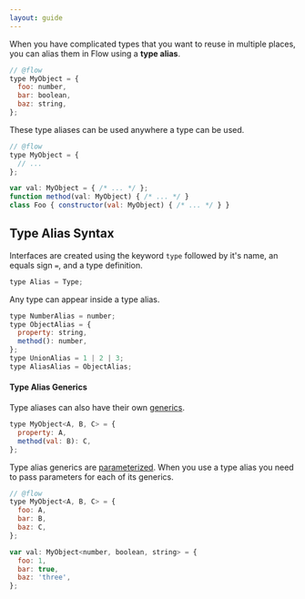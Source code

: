```yaml
---
layout: guide
---
```


When you have complicated types that you want to reuse in multiple places, you
can alias them in Flow using a **type alias**.

```js
// @flow
type MyObject = {
  foo: number,
  bar: boolean,
  baz: string,
};
```

These type aliases can be used anywhere a type can be used.

```js
// @flow
type MyObject = {
  // ...
};

var val: MyObject = { /* ... */ };
function method(val: MyObject) { /* ... */ }
class Foo { constructor(val: MyObject) { /* ... */ } }
```

## Type Alias Syntax <a class="toc" id="toc-type-alias-syntax" href="#toc-type-alias-syntax"></a>

Interfaces are created using the keyword `type` followed by it's name, an
equals sign `=`, and a type definition.

```js
type Alias = Type;
```

Any type can appear inside a type alias.

```js
type NumberAlias = number;
type ObjectAlias = {
  property: string,
  method(): number,
};
type UnionAlias = 1 | 2 | 3;
type AliasAlias = ObjectAlias;
```

#### Type Alias Generics <a class="toc" id="toc-type-alias-generics" href="#toc-type-alias-generics"></a>

Type aliases can also have their own [generics](../generics/).

```js
type MyObject<A, B, C> = {
  property: A,
  method(val: B): C,
};
```

Type alias generics are [parameterized](../generics/#toc-parameterized-generics).
When you use a type alias you need to pass parameters for each of its generics.

```js
// @flow
type MyObject<A, B, C> = {
  foo: A,
  bar: B,
  baz: C,
};

var val: MyObject<number, boolean, string> = {
  foo: 1,
  bar: true,
  baz: 'three',
};
```

